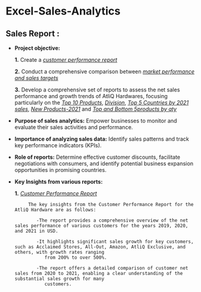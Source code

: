 # Excel-Sales-Analytics
## Sales Report :


- **Project objective:** 

    **1.** Create a _[customer performance report](https://github.com/RiyaKamboj/Excel-Sales-Analytics/blob/main/Customer%20Performance%20Report.pdf)_ 

    **2.** Conduct a comprehensive comparison between _[market performance and sales targets](https://github.com/RiyaKamboj/Excel-Sales-Analytics/blob/main/Market%20Performance%20vs%20Target.pdf)_
  
    **3.** Develop a comprehensive set of reports to assess the net sales performance and growth trends of AtliQ Hardwares, focusing particularly on the _[Top 10 Products](https://github.com/RiyaKamboj/Excel-Sales-Analytics/blob/main/Top%2010%20Products.pdf)_, _[Division](https://github.com/RiyaKamboj/Excel-Sales-Analytics/blob/main/Division.pdf)_, _[Top 5 Countries by 2021 sales](https://github.com/RiyaKamboj/Excel-Sales-Analytics/blob/main/TOP%205%20COUNTRIES%20BY%202021%20SALES.pdf)_,
 _[New Products-2021](https://github.com/RiyaKamboj/Excel-Sales-Analytics/blob/main/New%20Products%20-%202021.pdf)_ and _[Top and Bottom 5products by qty](https://github.com/RiyaKamboj/Excel-Sales-Analytics/blob/main/Top%20and%20Bottom%205%20by%20quantity.pdf)_

- **Purpose of sales analytics:** Empower businesses to monitor and evaluate their sales activities and performance.

- **Importance of analyzing sales data:** Identify sales patterns and track key performance indicators (KPIs).

- **Role of reports:** Determine effective customer discounts, facilitate negotiations with consumers, and identify potential business expansion opportunities in promising countries.

- **Key Insights from various reports:** 

    **1.** _[Customer Performance Report](https://github.com/KirandeepMarala/Excel-Sales_Analysis/blob/main/Customer%20Performance%20Report.pdf)_
  
           The key insights from the Customer Performance Report for the AtliQ Hardware are as follows:
  
              -The report provides a comprehensive overview of the net sales performance of various customers for the years 2019, 2020, and 2021 in USD.
  
              -It highlights significant sales growth for key customers, such as Acclaimed Stores, All-Out, Amazon, AtliQ Exclusive, and others, with growth rates ranging 
                 from 200% to over 500%.
  
              -The report offers a detailed comparison of customer net sales from 2020 to 2021, enabling a clear understanding of the substantial sales growth for many 
                 customers.
